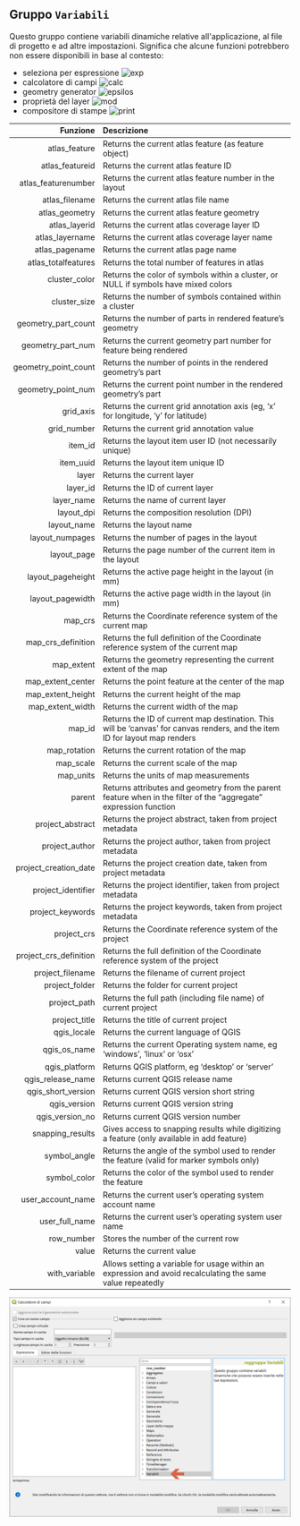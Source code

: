 ## Gruppo `Variabili`

Questo gruppo contiene variabili dinamiche relative all'applicazione, al file di progetto e ad altre impostazioni. Significa che alcune funzioni potrebbero non essere disponibili in base al contesto:
* seleziona per espressione ![exp](https://docs.qgis.org/testing/en/_images/mIconExpressionSelect.png)
* calcolatore di campi ![calc](https://docs.qgis.org/testing/en/_images/mActionCalculateField.png)
* geometry generator ![epsilos](https://docs.qgis.org/testing/en/_images/mIconExpression.png)
* proprietà del layer ![mod](https://docs.qgis.org/testing/en/_images/mIconDataDefine.png)
* compositore di stampe ![print](https://docs.qgis.org/testing/en/_images/mActionNewLayout.png)

 Funzione  | Descrizione
----------:|:-----------
atlas_feature|Returns the current atlas feature (as feature object)
atlas_featureid|Returns the current atlas feature ID
atlas_featurenumber|Returns the current atlas feature number in the layout
atlas_filename|Returns the current atlas file name
atlas_geometry|Returns the current atlas feature geometry
atlas_layerid|Returns the current atlas coverage layer ID
atlas_layername|Returns the current atlas coverage layer name
atlas_pagename|Returns the current atlas page name
atlas_totalfeatures|Returns the total number of features in atlas
cluster_color|Returns the color of symbols within a cluster, or NULL if symbols have mixed colors
cluster_size|Returns the number of symbols contained within a cluster
geometry_part_count|Returns the number of parts in rendered feature’s geometry
geometry_part_num|Returns the current geometry part number for feature being rendered
geometry_point_count|Returns the number of points in the rendered geometry’s part
geometry_point_num|Returns the current point number in the rendered geometry’s part
grid_axis|Returns the current grid annotation axis (eg, ‘x’ for longitude, ‘y’ for latitude)
grid_number|Returns the current grid annotation value
item_id|Returns the layout item user ID (not necessarily unique)
item_uuid|Returns the layout item unique ID
layer|Returns the current layer
layer_id|Returns the ID of current layer
layer_name|Returns the name of current layer
layout_dpi|Returns the composition resolution (DPI)
layout_name|Returns the layout name
layout_numpages|Returns the number of pages in the layout
layout_page|Returns the page number of the current item in the layout
layout_pageheight|Returns the active page height in the layout (in mm)
layout_pagewidth|Returns the active page width in the layout (in mm)
map_crs|Returns the Coordinate reference system of the current map
map_crs_definition|Returns the full definition of the Coordinate reference system of the current map
map_extent|Returns the geometry representing the current extent of the map
map_extent_center|Returns the point feature at the center of the map
map_extent_height|Returns the current height of the map
map_extent_width|Returns the current width of the map
map_id|Returns the ID of current map destination. This will be ‘canvas’ for canvas renders, and the item ID for layout map renders
map_rotation|Returns the current rotation of the map
map_scale|Returns the current scale of the map
map_units|Returns the units of map measurements
parent|Returns attributes and geometry from the parent feature when in the filter of the “aggregate” expression function
project_abstract|Returns the project abstract, taken from project metadata
project_author|Returns the project author, taken from project metadata
project_creation_date|Returns the project creation date, taken from project metadata
project_identifier|Returns the project identifier, taken from project metadata
project_keywords|Returns the project keywords, taken from project metadata
project_crs|Returns the Coordinate reference system of the project
project_crs_definition|Returns the full definition of the Coordinate reference system of the project
project_filename|Returns the filename of current project
project_folder|Returns the folder for current project
project_path|Returns the full path (including file name) of current project
project_title|Returns the title of current project
qgis_locale|Returns the current language of QGIS
qgis_os_name|Returns the current Operating system name, eg ‘windows’, ‘linux’ or ‘osx’
qgis_platform|Returns QGIS platform, eg ‘desktop’ or ‘server’
qgis_release_name|Returns current QGIS release name
qgis_short_version|Returns current QGIS version short string
qgis_version|Returns current QGIS version string
qgis_version_no|Returns current QGIS version number
snapping_results|Gives access to snapping results while digitizing a feature (only available in add feature)
symbol_angle|Returns the angle of the symbol used to render the feature (valid for marker symbols only)
symbol_color|Returns the color of the symbol used to render the feature
user_account_name|Returns the current user’s operating system account name
user_full_name|Returns the current user’s operating system user name
row_number|Stores the number of the current row
value|Returns the current value
with_variable|Allows setting a variable for usage within an expression and avoid recalculating the same value repeatedly

<img src="/img/variabili/gruppo_variabili1.png">
